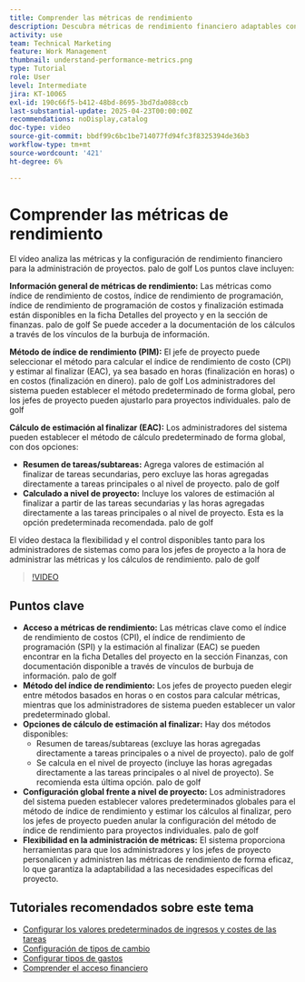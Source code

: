 ```yaml
---
title: Comprender las métricas de rendimiento
description: Descubra métricas de rendimiento financiero adaptables con métodos de cálculo flexibles, valores predeterminados globales y anulaciones a nivel de proyecto, lo que permite a los administradores y jefes de proyecto adaptar eficazmente las métricas financieras a las necesidades del proyecto.
activity: use
team: Technical Marketing
feature: Work Management
thumbnail: understand-performance-metrics.png
type: Tutorial
role: User
level: Intermediate
jira: KT-10065
exl-id: 190c66f5-b412-48bd-8695-3bd7da088ccb
last-substantial-update: 2025-04-23T00:00:00Z
recommendations: noDisplay,catalog
doc-type: video
source-git-commit: bbdf99c6bc1be714077fd94fc3f8325394de36b3
workflow-type: tm+mt
source-wordcount: '421'
ht-degree: 6%

---
```


# Comprender las métricas de rendimiento

El vídeo analiza las métricas y la configuración de rendimiento financiero para la administración de proyectos. palo de golf Los puntos clave incluyen:

**Información general de métricas de rendimiento:** Las métricas como índice de rendimiento de costos, índice de rendimiento de programación, índice de rendimiento de programación de costos y finalización estimada están disponibles en la ficha Detalles del proyecto y en la sección de finanzas. palo de golf Se puede acceder a la documentación de los cálculos a través de los vínculos de la burbuja de información.

**Método de índice de rendimiento (PIM):** El jefe de proyecto puede seleccionar el método para calcular el índice de rendimiento de costo (CPI) y estimar al finalizar (EAC), ya sea basado en horas (finalización en horas) o en costos (finalización en dinero). palo de golf Los administradores del sistema pueden establecer el método predeterminado de forma global, pero los jefes de proyecto pueden ajustarlo para proyectos individuales. palo de golf

**Cálculo de estimación al finalizar (EAC):** Los administradores del sistema pueden establecer el método de cálculo predeterminado de forma global, con dos opciones:
* **Resumen de tareas/subtareas:** Agrega valores de estimación al finalizar de tareas secundarias, pero excluye las horas agregadas directamente a tareas principales o al nivel de proyecto. palo de golf
* **Calculado a nivel de proyecto:** Incluye los valores de estimación al finalizar a partir de las tareas secundarias y las horas agregadas directamente a las tareas principales o al nivel de proyecto. Esta es la opción predeterminada recomendada. palo de golf

El vídeo destaca la flexibilidad y el control disponibles tanto para los administradores de sistemas como para los jefes de proyecto a la hora de administrar las métricas y los cálculos de rendimiento. palo de golf

>[!VIDEO](https://video.tv.adobe.com/v/3457682/?quality=12&learn=on&enablevpops=1)

## Puntos clave


* **Acceso a métricas de rendimiento:** Las métricas clave como el índice de rendimiento de costos (CPI), el índice de rendimiento de programación (SPI) y la estimación al finalizar (EAC) se pueden encontrar en la ficha Detalles del proyecto en la sección Finanzas, con documentación disponible a través de vínculos de burbuja de información. palo de golf
* **Método del índice de rendimiento:** Los jefes de proyecto pueden elegir entre métodos basados en horas o en costos para calcular métricas, mientras que los administradores de sistema pueden establecer un valor predeterminado global.
* **Opciones de cálculo de estimación al finalizar:** Hay dos métodos disponibles:
   * Resumen de tareas/subtareas (excluye las horas agregadas directamente a tareas principales o a nivel de proyecto). palo de golf
   * Se calcula en el nivel de proyecto (incluye las horas agregadas directamente a las tareas principales o al nivel de proyecto). Se recomienda esta última opción. palo de golf
* **Configuración global frente a nivel de proyecto:** Los administradores del sistema pueden establecer valores predeterminados globales para el método de índice de rendimiento y estimar los cálculos al finalizar, pero los jefes de proyecto pueden anular la configuración del método de índice de rendimiento para proyectos individuales. palo de golf
* **Flexibilidad en la administración de métricas:** El sistema proporciona herramientas para que los administradores y los jefes de proyecto personalicen y administren las métricas de rendimiento de forma eficaz, lo que garantiza la adaptabilidad a las necesidades específicas del proyecto.

## Tutoriales recomendados sobre este tema

<!--* * [Understand performance metrics](/help/manage-work/project-finances/understand-performance-metrics.md)-->
* [Configurar los valores predeterminados de ingresos y costes de las tareas](/help/manage-work/project-finances/set-up-task-revenue-and-cost-defaults.md)
* [Configuración de tipos de cambio](/help/manage-work/project-finances/set-up-exchange-rates.md)
* [Configurar tipos de gastos](/help/manage-work/project-finances/set-up-expense-types.md)
* [Comprender el acceso financiero](/help/manage-work/project-finances/understand-financial-access.md)
